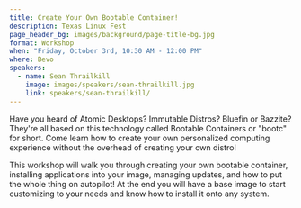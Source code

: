 ```yaml
---
title: Create Your Own Bootable Container!
description: Texas Linux Fest
page_header_bg: images/background/page-title-bg.jpg
format: Workshop
when: "Friday, October 3rd, 10:30 AM - 12:00 PM"
where: Bevo
speakers:
  - name: Sean Thrailkill
    image: images/speakers/sean-thrailkill.jpg
    link: speakers/sean-thrailkill/
---
```


Have you heard of Atomic Desktops?  Immutable Distros?  Bluefin or Bazzite?
They're all based on this technology called Bootable Containers or "bootc" for
short.  Come learn how to create your own personalized computing experience
without the overhead of creating your own distro!

This workshop will walk you through creating your own bootable container,
installing applications into your image, managing updates, and how to put the
whole thing on autopilot!  At the end you will have a base image to start
customizing to your needs and know how to install it onto any system.

